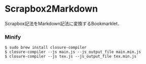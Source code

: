 # Scrapbox2Markdown

Scrapbox記法をMarkdown記法に変換するBookmarklet．

### Minify
```
$ sudo brew install closure-compiler
$ closure-compiler --js main.js --js_output_file main.min.js
$ closure-compiler --js tex.js --js_output_file tex.min.js
```
